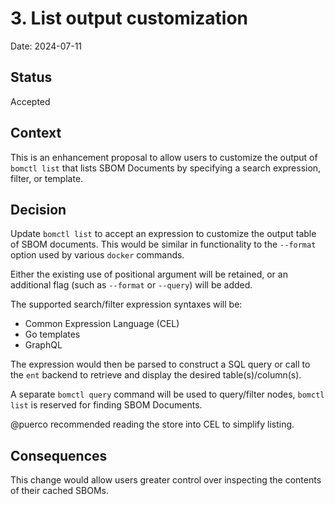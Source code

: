 <!--
This is a template for [Documenting Architecture Decisions - Michael Nygard](https://cognitect.com/blog/2011/11/15/documenting-architecture-decisions).

You can use [adr-tools](https://github.com/npryce/adr-tools) for managing the ADR files.

In each ADR file, write the following sections.
-->
# 3. List output customization

Date: 2024-07-11

## Status
<!--
A decision may be "proposed" if the project stakeholders haven't agreed with it yet, or "accepted" once it is agreed.
If a later ADR changes or reverses a decision, it may be marked as "deprecated" or "superseded" with a reference to
its replacement.
-->
Accepted

## Context
<!--
This section describes the forces at play, including technological, political, social, and project local. These forces
are probably in tension, and should be called out as such. The language in this section is value-neutral. It is simply
describing facts.
-->
This is an enhancement proposal to allow users to customize the output of `bomctl list` that lists
SBOM Documents by specifying a search expression, filter, or template.

## Decision
<!--
This section describes our response to these forces. It is stated in full sentences, with active voice. "We will …"
-->
Update `bomctl list` to accept an expression to customize the output table of SBOM documents.
This would be similar in functionality to the `--format` option used by various `docker` commands.

Either the existing use of positional argument will be retained, or an additional flag (such as
`--format` or `--query`) will be added.

The supported search/filter expression syntaxes will be:

- Common Expression Language (CEL)
- Go templates
- GraphQL

The expression would then be parsed to construct a SQL query or call to the `ent` backend to
retrieve and display the desired table(s)/column(s).

A separate `bomctl query` command will be used to query/filter nodes, `bomctl list` is reserved
for finding SBOM Documents.

@puerco recommended reading the store into CEL to simplify listing.

## Consequences
<!--
This section describes the resulting context, after applying the decision. All consequences should be listed here, not
just the "positive" ones. A particular decision may have positive, negative, and neutral consequences, but all of them
affect the team and project in the future.
-->
This change would allow users greater control over inspecting the contents of their cached SBOMs.
